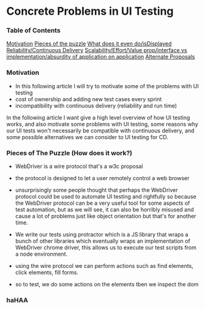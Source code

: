 # Concrete Problems in UI Testing

### Table of Contents
[Motivation]()
[Pieces of the puzzle]()
[What does it even do/isDisplayed]()
[Reliability/Continuous Delivery]()
[Scalability/Effort/Value prop/interface vs implementation/absurdity of application on application]()
[Alternate Proposals]()

### Motivation
- In this following article I will try to motivate some of the problems with UI testing
- cost of ownership and adding new test cases every sprint
- incompatibility with continuous delivery (reliability and run time)

In the following article I want give a high level overview of how UI testing works, and also motivate some problems with UI testing, some reasons why our UI tests won't necessarily be compatible with continuous delivery, and some possible alternatives we can consider to UI testing for CD.

### Pieces of The Puzzle (How does it work?)
- WebDriver is a wire protocol that's a w3c proposal
- the protocol is designed to let a user remotely control a web browser
- unsurprisingly some people thought that perhaps the WebDriver protocol could be used to automate UI testing and rightfully so because the WebDriver protocol can be a very useful tool for some aspects of test automation, but as we will see, it can also be horribly misused and cause a lot of problems just like object orientation but that's for another time.

- We write our tests using protractor which is a JS library that wraps a bunch of other libraries which eventually wraps an implementation of WebDriver chrome driver, this allows us to execute our test scripts from a node environment.

- using the wire protocol we can perform actions such as find elements, click elements, fill forms.
- so to test, we do some actions on the elements tben we inspect the dom

### haHAA
